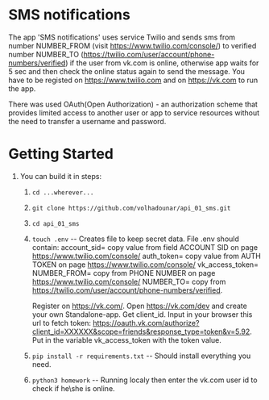 SMS notifications 
=================================

The app 'SMS notifications' uses service Twilio and sends sms from number NUMBER_FROM (visit https://www.twilio.com/console/) to verified number NUMBER_TO (https://twilio.com/user/account/phone-numbers/verified) if the user from vk.com is online, otherwise app waits for 5 sec and then check the online status again to send the message.
You have to be registed on https://www.twilio.com and on https://vk.com to run the app.

There was used OAuth(Open Authorization) - an authorization scheme that provides limited access to another user or app to service resources without the need to transfer a username and password.

Getting Started
===============

1.  You can build it in steps:
    1.  ``cd ...wherever...``
    2.  ``git clone https://github.com/volhadounar/api_01_sms.git``
    3.  ``cd api_01_sms``
    4.  ``touch .env`` -- Creates file to keep secret data.
        File .env should contain: 
            account_sid= copy value from field ACCOUNT SID on page https://www.twilio.com/console/
            auth_token=  copy value from AUTH TOKEN on page https://www.twilio.com/console/
            vk_access_token=
            NUMBER_FROM= copy from PHONE NUMBER on page https://www.twilio.com/console/
            NUMBER_TO= copy from https://twilio.com/user/account/phone-numbers/verified.

        Register on https://vk.com/. Open https://vk.com/dev and create your own Standalone-app.
        Get client_id. Input in your browser this url to fetch token:
        https://oauth.vk.com/authorize?client_id=XXXXXX&scope=friends&response_type=token&v=5.92.
        Put in the variable vk_access_token with the token value.
    5.  ``pip install -r requirements.txt``  -- Should install everything you need.
    6.  ``python3 homework`` -- Running localy then enter the vk.com user id to check if he\she is online.

